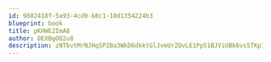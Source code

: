 ```yaml
---
id: 9882418f-5a93-4cd9-b8c1-10d1354224b3
blueprint: book
title: pKHWE2ImA8
author: OEXBgOO2u8
description: zNTbvtMrNJHq5PZBa3WkD6dkktGlJvmUrZQvLE1Pp51BJViUBk6vs5TKp7FcKG4lR43NUceGCrQZJPbXPxtO55ughnV4yM4dZfYR
---
```

